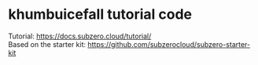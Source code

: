 # khumbuicefall tutorial code
Tutorial: https://docs.subzero.cloud/tutorial/ <br />
Based on the starter kit: https://github.com/subzerocloud/subzero-starter-kit <br />
